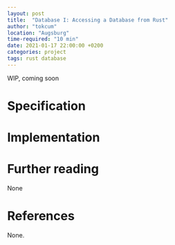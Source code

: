 ```yaml
---
layout: post
title:  "Database I: Accessing a Database from Rust"
author: "tokcum"
location: "Augsburg"
time-required: "10 min"
date: 2021-01-17 22:00:00 +0200
categories: project
tags: rust database
---
```


WIP, coming soon

# Specification

# Implementation

# Further reading

None
 
# References 

None.

[//]: # (Links)
